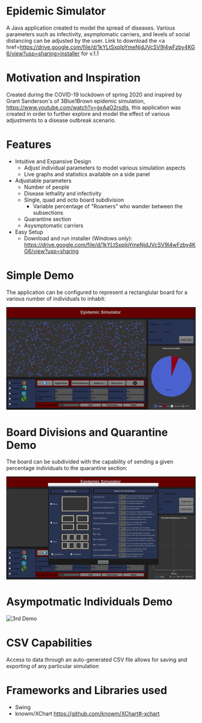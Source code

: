 # Epidemic Simulator
A Java application created to model the spread of diseases. Various parameters such as infectivity, asymptomatic carriers, and levels of social distancing can be adjusted by the user.
Link to download the <a href=https://drive.google.com/file/d/1kYLtSxpIpYmeNjdJVcSV9l4wFzby4KG6/view?usp=sharing>installer</a> for v.1.1

# Motivation and Inspiration
Created during the COVID-19 lockdown of spring 2020 and inspired by Grant Sanderson's of 3Blue1Brown epidemic simulation, https://www.youtube.com/watch?v=gxAaO2rsdIs, this application was created in order to further explore and model the effect of various adjustments to a disease outbreak scenario.

# Features 
- Intuitive and Expansive Design
  - Adjust individual parameters to model various simulation aspects
  - Live graphs and statistics available on a side panel
- Adjustable parameters
  - Number of people
  - Disease lethality and infectivity
  - Single, quad and octo board subdivision
      - Variable percentage of "Roamers" who wander between the subsections
  - Quarantine section
  - Asysmptomatic carriers
- Easy Setup
  - Download and run installer (Windows only): https://drive.google.com/file/d/1kYLtSxpIpYmeNjdJVcSV9l4wFzby4KG6/view?usp=sharing
  

# Simple Demo
The application can be configured to represent a rectanglular board for a various number of individuals to inhabit: 

![Simple Demo](EpidemicSimGifs/EpidemicSimGeneralShowcase.gif)

# Board Divisions and Quarantine Demo
The board can be subdivided with the capability of sending a given percentage individuals to the quarantine section:

![2nd Demo](EpidemicSimGifs/EpidemicSimQuadQuarShowcase.gif)

# Asympotmatic Individuals Demo

![3rd Demo](EpidemicSimGifs/EpidemicSimAsymptomaticShowcase.gif)

# CSV Capabilities
Access to data through an auto-generated CSV file allows for saving and exporting of any particular simulation

# Frameworks and Libraries used
- Swing
- knowm/XChart https://github.com/knowm/XChart#-xchart
